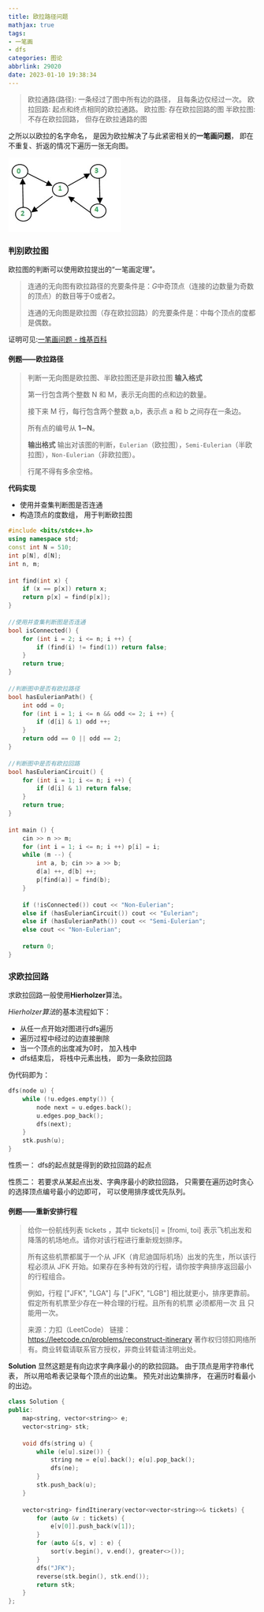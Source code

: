 ```yaml
---
title: 欧拉路径问题
mathjax: true
tags:
- 一笔画
- dfs
categories: 图论
abbrlink: 29020
date: 2023-01-10 19:38:34
---
```

> 欧拉通路(路径): 一条经过了图中所有边的路径， 且每条边仅经过一次。
> 欧拉回路: 起点和终点相同的欧拉通路。
> 欧拉图: 存在欧拉回路的图
> 半欧拉图: 不存在欧拉回路， 但存在欧拉通路的图

之所以以欧拉的名字命名， 是因为欧拉解决了与此紧密相关的**一笔画问题**， 即在不重复、折返的情况下遍历一张无向图。

![欧拉图示例](https://raw.githubusercontent.com/trudbot/trudbot_images/main/md_img/Euler-3.jpg)

<!--more-->

### 判别欧拉图

欧拉图的判断可以使用欧拉提出的“一笔画定理”。



> 连通的无向图有欧拉路径的充要条件是：$G$中奇顶点（连接的边数量为奇数的顶点）的数目等于0或者2。
>
> 连通的无向图是欧拉图（存在欧拉回路）的充要条件是：中每个顶点的度都是偶数。

证明可见:[一笔画问题 - 维基百科](https://zh.wikipedia.org/wiki/一笔画问题)

#### 例题——欧拉路径
> 判断一无向图是欧拉图、半欧拉图还是非欧拉图
>  **输入格式**
>
> 第一行包含两个整数 N 和 M，表示无向图的点和边的数量。
>
> 接下来 M 行，每行包含两个整数 a,b，表示点 a 和 b 之间存在一条边。
>
> 所有点的编号从 **1∼N**。
>
> **输出格式**
> 输出对该图的判断，`Eulerian`（欧拉图），`Semi-Eulerian`（半欧拉图），`Non-Eulerian`（非欧拉图）。
>
> 行尾不得有多余空格。

**代码实现**

* 使用并查集判断图是否连通
* 构造顶点的度数组， 用于判断欧拉图

```cpp
#include <bits/stdc++.h>
using namespace std;
const int N = 510;
int p[N], d[N];
int n, m;

int find(int x) {
    if (x == p[x]) return x;
    return p[x] = find(p[x]);
}

//使用并查集判断图是否连通
bool isConnected() {
    for (int i = 2; i <= n; i ++) {
        if (find(i) != find(1)) return false;
    }
    return true;
}

//判断图中是否有欧拉路径
bool hasEulerianPath() {
    int odd = 0;
    for (int i = 1; i <= n && odd <= 2; i ++) {
        if (d[i] & 1) odd ++;
    }
    return odd == 0 || odd == 2;
}

//判断图中是否有欧拉回路
bool hasEulerianCircuit() {
    for (int i = 1; i <= n; i ++) {
        if (d[i] & 1) return false;
    }
    return true;
}

int main () {
    cin >> n >> m;
    for (int i = 1; i <= n; i ++) p[i] = i;
    while (m --) {
        int a, b; cin >> a >> b;
        d[a] ++, d[b] ++;
        p[find(a)] = find(b);
    }
    
    if (!isConnected()) cout << "Non-Eulerian";
    else if (hasEulerianCircuit()) cout << "Eulerian";
    else if (hasEulerianPath()) cout << "Semi-Eulerian";
    else cout << "Non-Eulerian";
    
    return 0;
}

```

### 求欧拉回路

求欧拉回路一般使用**Hierholzer**算法。

*Hierholzer算法*的基本流程如下：

* 从任一点开始对图进行dfs遍历
* 遍历过程中经过的边直接删除
* 当一个顶点的出度减为0时， 加入栈中
* dfs结束后， 将栈中元素出栈， 即为一条欧拉回路

伪代码即为：

```cpp
dfs(node u) {
    while (!u.edges.empty()) {
        node next = u.edges.back();
        u.edges.pop_back();
        dfs(next);
    }
    stk.push(u);
}
```

性质一： dfs的起点就是得到的欧拉回路的起点

性质二： 若要求从某起点出发、字典序最小的欧拉回路， 只需要在遍历边时贪心的选择顶点编号最小的边即可， 可以使用排序或优先队列。

#### 例题——重新安排行程

> 给你一份航线列表 tickets ，其中 tickets[i] = [fromi, toi] 表示飞机出发和降落的机场地点。请你对该行程进行重新规划排序。
>
> 所有这些机票都属于一个从 JFK（肯尼迪国际机场）出发的先生，所以该行程必须从 JFK 开始。如果存在多种有效的行程，请你按字典排序返回最小的行程组合。
>
> 例如，行程 ["JFK", "LGA"] 与 ["JFK", "LGB"] 相比就更小，排序更靠前。
> 假定所有机票至少存在一种合理的行程。且所有的机票 必须都用一次 且 只能用一次。
>
> 来源：力扣（LeetCode）
> 链接：https://leetcode.cn/problems/reconstruct-itinerary
> 著作权归领扣网络所有。商业转载请联系官方授权，非商业转载请注明出处。
> 

**Solution**
显然这题是有向边求字典序最小的的欧拉回路。
由于顶点是用字符串代表， 所以用哈希表记录每个顶点的出边集。
预先对出边集排序， 在遍历时看最小的出边。

```cpp
class Solution {
public:
    map<string, vector<string>> e;
    vector<string> stk;

    void dfs(string u) {
        while (e[u].size()) {
            string ne = e[u].back(); e[u].pop_back();
            dfs(ne);
        }
        stk.push_back(u);
    }

    vector<string> findItinerary(vector<vector<string>>& tickets) {
        for (auto &v : tickets) {
            e[v[0]].push_back(v[1]);
        }
        for (auto &[s, v] : e) {
            sort(v.begin(), v.end(), greater<>());
        }
        dfs("JFK");
        reverse(stk.begin(), stk.end());
        return stk;
    }
};
```